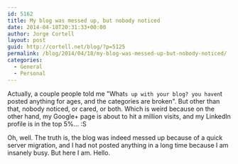 ```yaml
---
id: 5162
title: My blog was messed up, but nobody noticed
date: 2014-04-18T20:31:33+00:00
author: Jorge Cortell
layout: post
guid: http://cortell.net/blog/?p=5125
permalink: /blog/2014/04/18/my-blog-was-messed-up-but-nobody-noticed/
categories:
  - General
  - Personal
---
```

Actually, a couple people told me "What`s up with your blog? you haven`t posted anything for ages, and the categories are broken". But other than that, nobody noticed, or cared, or both. Which is weird because on the other hand, my Google+ page is about to hit a million visits, and my LinkedIn profile is in the top 5%... :S

Oh, well. The truth is, the blog was indeed messed up because of a quick server migration, and I had not posted anything in a long time because I am insanely busy. But here I am. Hello.